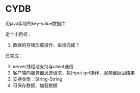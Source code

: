 # CYDB

用java实现的key-value数据库

定个小目标：

1. 数据的存储加载操作，由谁完成？

已完成：
1. server线程池支持与client通信
2. 客户端向服务器发送请求，执行put get操作，服务器返回结果
3. 支持类型：String-String
4. 可保存数据、加载数据
